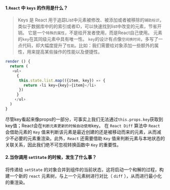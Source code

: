 #### 1.`React` 中 `keys` 的作用是什么？
>Keys 是 React 用于追踪List中元素被修改、被添加或者被移除的`辅助标识`，类似于数据库中的的索引或者ID，可以快速找到list中改变的元素，节省开销。
>它是一个`特殊的属性`，不是给开发者使用，而是React自己使用。
>元素的`key`在其同级元素中具有唯一性。
>`key`的设计有点像`空间换时间`，多写了一点代码，却大幅度提升了`性能`。比如：我们需要给对象添加一些额外的属性，用来提高某些操作的性能以及便捷性。

```javascript
render () {
  return (
   ‹ul›
     {
      this.state.list.map(({item, key}) =› {
        return ‹li key={key}›{item}‹/li›
      })
     }
    ‹/ul›
  )
}
```

尽管key看起来像props的一部分，可事实上我们无法通过`this.props.key`获取到key值；React会在`判断元素更新的时候自动使用`key。
在 `React Diff` 算法中 `React` 会借助元素的 `Key` 值来判断该元素是最近创建的还是被移动而来的元素，从而减少不必要的元素重渲染。此外，`React` 还需要借助 `Key` 值来判断元素与本地状态的关联关系，因此我们绝不可忽视转换函数中 `Key` 的重要性。


#### 2.当你调用 `setState` 的时候，发生了什么事？

将传递给 `setState` 的对象合并到组件的当前状态，这将启动一个和解的过程，构建一个新的 `react` 元素树，与上一个元素树进行对比（ `diff` ），从而进行最小化的重渲染。